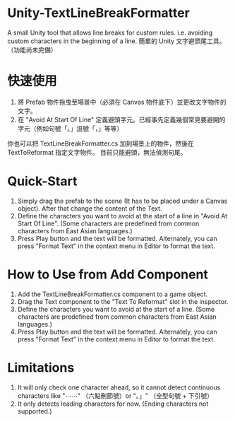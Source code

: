 # Unity-TextLineBreakFormatter
A small Unity tool that allows line breaks for custom rules. i.e. avoiding custom characters in the beginning of a line.
簡單的 Unity 文字避頭尾工具。（功能尚未完備）

# 快速使用
1. 將 Prefab 物件拖曳至場景中（必須在 Canvas 物件底下）並更改文字物件的文字。
2. 在 "Avoid At Start Of Line" 定義避頭字元。已經事先定義幾個常見要避開的字元（例如句號「。」逗號「，」等等）

你也可以把 TextLineBreakFormatter.cs 加到場景上的物件，然後在 TextToReformat 指定文字物件。
目前只能避頭，無法偵測句尾。

# Quick-Start 
1. Simply drag the prefab to the scene (It has to be placed under a Canvas object). After that change the content of the Text.
2. Define the characters you want to avoid at the start of a line in "Avoid At Start Of Line". (Some characters are predefined from common characters from East Asian languages.)
3. Press Play button and the text will be formatted. Alternately, you can press "Format Text" in the context menu in Editor to format the text.

# How to Use from Add Component
1. Add the TextLineBreakFormatter.cs component to a game object.
2. Drag the Text component to the "Text To Reformat" slot in the inspector.
3. Define the characters you want to avoid at the start of a line. (Some characters are predefined from common characters from East Asian languages.)
4. Press Play button and the text will be formatted. Alternately, you can press "Format Text" in the context menu in Editor to format the text.

# Limitations
1. It will only check one character ahead, so it cannot detect continuous characters like "⋯⋯" （六點刪節號）or "。」"  （全型句號 + 下引號）
2. It only detects leading characters for now. (Ending characters not supported.)
